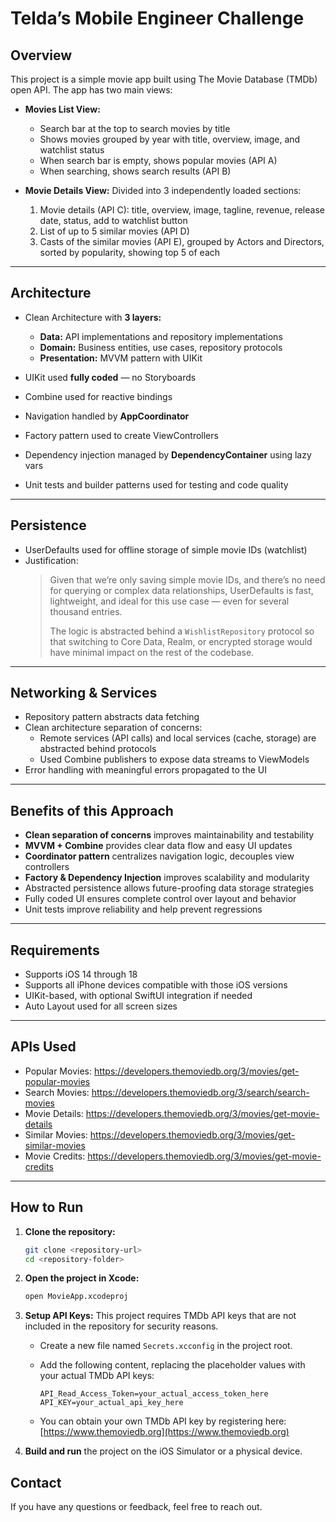 # Telda’s Mobile Engineer Challenge

## Overview

This project is a simple movie app built using The Movie Database (TMDb) open API.
The app has two main views:

- **Movies List View:**
  - Search bar at the top to search movies by title
  - Shows movies grouped by year with title, overview, image, and watchlist status
  - When search bar is empty, shows popular movies (API A)
  - When searching, shows search results (API B)

- **Movie Details View:**
  Divided into 3 independently loaded sections:
  1. Movie details (API C): title, overview, image, tagline, revenue, release date, status, add to watchlist button
  2. List of up to 5 similar movies (API D)
  3. Casts of the similar movies (API E), grouped by Actors and Directors, sorted by popularity, showing top 5 of each

---

## Architecture

- Clean Architecture with **3 layers:**
  - **Data:** API implementations and repository implementations
  - **Domain:** Business entities, use cases, repository protocols
  - **Presentation:** MVVM pattern with UIKit

- UIKit used **fully coded** — no Storyboards
- Combine used for reactive bindings
- Navigation handled by **AppCoordinator**
- Factory pattern used to create ViewControllers
- Dependency injection managed by **DependencyContainer** using lazy vars
- Unit tests and builder patterns used for testing and code quality

---

## Persistence

- UserDefaults used for offline storage of simple movie IDs (watchlist)
- Justification:
  > Given that we’re only saving simple movie IDs, and there’s no need for querying or complex data relationships, UserDefaults is fast, lightweight, and ideal for this use case — even for several thousand entries.
  >
  > The logic is abstracted behind a `WishlistRepository` protocol so that switching to Core Data, Realm, or encrypted storage would have minimal impact on the rest of the codebase.

---

## Networking & Services

- Repository pattern abstracts data fetching
- Clean architecture separation of concerns:
  - Remote services (API calls) and local services (cache, storage) are abstracted behind protocols
  - Used Combine publishers to expose data streams to ViewModels
- Error handling with meaningful errors propagated to the UI

---

## Benefits of this Approach

- **Clean separation of concerns** improves maintainability and testability
- **MVVM + Combine** provides clear data flow and easy UI updates
- **Coordinator pattern** centralizes navigation logic, decouples view controllers
- **Factory & Dependency Injection** improves scalability and modularity
- Abstracted persistence allows future-proofing data storage strategies
- Fully coded UI ensures complete control over layout and behavior
- Unit tests improve reliability and help prevent regressions

---

## Requirements

- Supports iOS 14 through 18
- Supports all iPhone devices compatible with those iOS versions
- UIKit-based, with optional SwiftUI integration if needed
- Auto Layout used for all screen sizes

---

## APIs Used

- Popular Movies: https://developers.themoviedb.org/3/movies/get-popular-movies
- Search Movies: https://developers.themoviedb.org/3/search/search-movies
- Movie Details: https://developers.themoviedb.org/3/movies/get-movie-details
- Similar Movies: https://developers.themoviedb.org/3/movies/get-similar-movies
- Movie Credits: https://developers.themoviedb.org/3/movies/get-movie-credits

---

## How to Run

1.  **Clone the repository:**
    ```bash
    git clone <repository-url>
    cd <repository-folder>
    ```

2.  **Open the project in Xcode:**
    ```bash
    open MovieApp.xcodeproj
    ```

3.  **Setup API Keys:**
    This project requires TMDb API keys that are not included in the repository for security reasons.

    * Create a new file named `Secrets.xcconfig` in the project root.

    * Add the following content, replacing the placeholder values with your actual TMDb API keys:

        ```
        API_Read_Access_Token=your_actual_access_token_here
        API_KEY=your_actual_api_key_here
        ```

    * You can obtain your own TMDb API key by registering here: [https://www.themoviedb.org](https://www.themoviedb.org)

4.  **Build and run** the project on the iOS Simulator or a physical device.

## Contact

If you have any questions or feedback, feel free to reach out.
